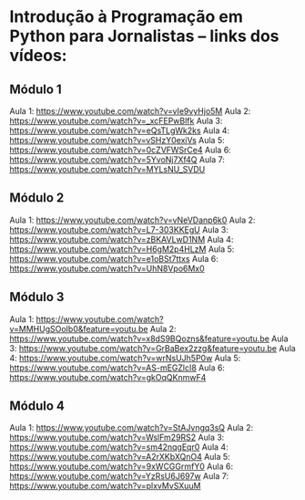# Introdução à Programação em Python para Jornalistas – links dos vídeos:

## Módulo 1

Aula 1: https://www.youtube.com/watch?v=vIe9vyHjo5M
Aula 2: https://www.youtube.com/watch?v=_xcFEPwBlfk
Aula 3: https://www.youtube.com/watch?v=eQsTLgWk2ks
Aula 4: https://www.youtube.com/watch?v=vSHzY0exiVs
Aula 5: https://www.youtube.com/watch?v=0cZVFWSrCe4
Aula 6: https://www.youtube.com/watch?v=5YvoNj7Xf4Q
Aula 7: https://www.youtube.com/watch?v=MYLsNU_SVDU


## Módulo 2

Aula 1: https://www.youtube.com/watch?v=vNeVDanp6k0
Aula 2: https://www.youtube.com/watch?v=L7-303KKEgU
Aula 3: https://www.youtube.com/watch?v=zBKAVLwD1NM
Aula 4: https://www.youtube.com/watch?v=H6gM2p4HLzM
Aula 5: https://www.youtube.com/watch?v=e1oBSt7ttxs
Aula 6: https://www.youtube.com/watch?v=UhN8Vpo6Mx0


## Módulo 3

Aula 1: https://www.youtube.com/watch?v=MMHUgSOoIb0&feature=youtu.be
Aula 2: https://www.youtube.com/watch?v=x8dS9BQozns&feature=youtu.be
Aula 3: https://www.youtube.com/watch?v=GrBaBex2zzg&feature=youtu.be
Aula 4: https://www.youtube.com/watch?v=wrNsUJh5P0w
Aula 5: https://www.youtube.com/watch?v=AS-mEGZlcI8
Aula 6: https://www.youtube.com/watch?v=gkOqQKnmwF4


## Módulo 4

Aula 1: https://www.youtube.com/watch?v=StAJvngq3sQ
Aula 2: https://www.youtube.com/watch?v=WslFm29RS2
Aula 3: https://www.youtube.com/watch?v=sm42nqgEqr0
Aula 4: https://www.youtube.com/watch?v=A2rXKbXQnO4
Aula 5: https://www.youtube.com/watch?v=9xWCGGrmfY0
Aula 6: https://www.youtube.com/watch?v=YzRsU6J697w
Aula 7: https://www.youtube.com/watch?v=plxvMvSXuuM